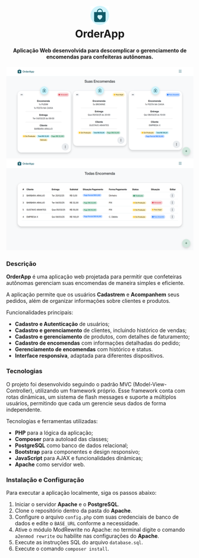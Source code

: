 <h1 align="center">
    <br>
    <img src="img/logo.png" width="10%">
    <br>
    OrderApp
    <br>
</h1>

<h4 align="center">
    Aplicação Web desenvolvida para descomplicar o gerenciamento de encomendas para confeiteras autônomas.
</h4>

<p align="center">
  <img src="img/img00.png">
  <br>
  <img src="img/img02.png">
</p>

<h3>Descrição</h3>

<p>
<b>OrderApp</b> é uma aplicação web projetada para permitir que confeteiras autônomas gerenciam suas encomendas de maneira simples e eficiente.

A aplicação permite que os usuários <b>Cadastrem</b> e <b>Acompanhem</b> seus pedidos, além de organizar informações sobre clientes e produtos.

Funcionalidades principais:
  - <b>Cadastro e Autenticação</b> de usuários;
  - <b>Cadastro e gerenciamento</b> de clientes, incluindo histórico de vendas;
  - <b>Cadastro e gerenciamento</b> de produtos, com detalhes de faturamento;
  - <b>Cadastro de encomendas</b> com informações detalhadas do pedido;
  - <b>Gerenciamento de encomendas</b> com histórico e status.
  - <b>Interface responsiva</b>, adaptada para diferentes dispositivos.
</p>

<h3>Tecnologias</h3>

<p>
O projeto foi desenvolvido seguindo o padrão MVC (Model-View-Controller), utilizando um framework próprio. Esse framework conta com rotas dinâmicas, um sistema de flash messages e suporte a múltiplos usuários, permitindo que cada um gerencie seus dados de forma independente.

Tecnologias e ferramentas utilizadas:
- <b>PHP</b> para a lógica da aplicação;
- <b>Composer</b> para autoload das classes;
- <b>PostgreSQL</b> como banco de dados relacional;
- <b>Bootstrap</b> para componentes e design responsivo;
- <b>JavaScript</b> para AJAX e funcionalidades dinâmicas;
- <b>Apache</b> como servidor web.
</p>

<h3>Instalação e Configuração</h3>

<p>
Para executar a aplicação localmente, siga os passos abaixo:

1. Iniciar o servidor <b>Apache</b> e o <b>PostgreSQL</b>.
2. Clone o repositório dentro da pasta do <b>Apache</b>.
3. Configure o arquivo `config.php` com suas credenciais de banco de dados e edite o `BASE_URL` conforme a necessidade.
4. Ative o módulo ModRewrite no Apache: no terminal digite o comando `a2enmod rewrite` ou habilite nas configurações do <b>Apache</b>.
5. Execute as instruções SQL do arquivo `database.sql`.
6. Execute o comando `composer install`.
</p>